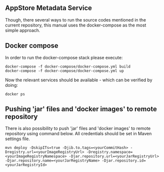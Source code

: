 AppStore Metadata Service
---

Though, there several ways to run the source codes mentioned in the current repository,
this manual uses the docker-compose as the most simple approach.

Docker compose
---

In order to run the docker-compose stack please execute:
```
docker-compose -f docker-compose/docker-compose.yml build
docker-compose -f docker-compose/docker-compose.yml up
```

Now the relevant services should be available - which can be verified by doing:

```
docker ps
```

Pushing 'jar' files and 'docker images' to remote repository
---

There is also possibility to push 'jar' files and 'docker images' to remote repository using command below. All credentials should be set in Maven settings file.
```
mvn deploy -DskipITs=true -Djib.to.tags=<yourCommitHash> -Dregistry.url=<yourImageRegistryUrl> -Dregistry.namespace=<yourImageRegistryNamespace> -Djar.repository.url=<yourJarRegistryUrl> -Djar.repository.name=<yourJarRegistryName> -Djar.repository.id=<yourJarRegistryId>
```
